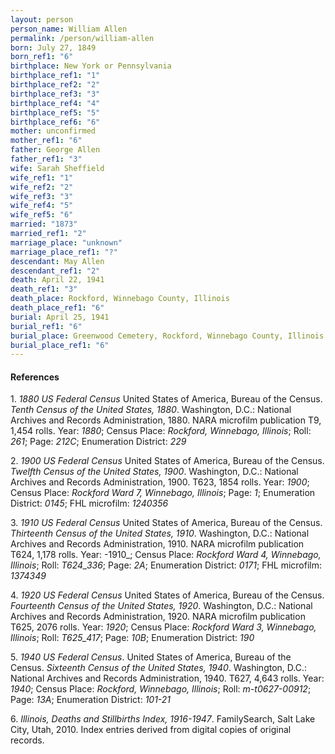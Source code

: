 ```yaml
---
layout: person
person_name: William Allen
permalink: /person/william-allen
born: July 27, 1849
born_ref1: "6"
birthplace: New York or Pennsylvania
birthplace_ref1: "1"
birthplace_ref2: "2"
birthplace_ref3: "3"
birthplace_ref4: "4"
birthplace_ref5: "5"
birthplace_ref6: "6"
mother: unconfirmed
mother_ref1: "6"
father: George Allen
father_ref1: "3"
wife: Sarah Sheffield
wife_ref1: "1"
wife_ref2: "2"
wife_ref3: "3"
wife_ref4: "5"
wife_ref5: "6"
married: "1873"
married_ref1: "2"
marriage_place: "unknown"
marriage_place_ref1: "?"
descendant: May Allen
descendant_ref1: "2"
death: April 22, 1941
death_ref1: "3"
death_place: Rockford, Winnebago County, Illinois
death_place_ref1: "6"
burial: April 25, 1941
burial_ref1: "6"
burial_place: Greenwood Cemetery, Rockford, Winnebago County, Illinois
burial_place_ref1: "6"
---
```


#### References

<a id="1">1. </a> _1880 US Federal Census_ United States of America, Bureau of the Census. _Tenth Census of the United States, 1880_. Washington, D.C.: National Archives and Records Administration, 1880. NARA microfilm publication T9, 1,454 rolls. Year: _1880_; Census Place: _Rockford, Winnebago, Illinois_; Roll: _261_; Page: _212C_; Enumeration District: _229_

<a id="2">2. </a> _1900 US Federal Census_ United States of America, Bureau of the Census. _Twelfth Census of the United States, 1900_. Washington, D.C.: National Archives and Records Administration, 1900. T623, 1854 rolls. Year: _1900_; Census Place: _Rockford Ward 7, Winnebago, Illinois_; Page: _1_; Enumeration District: _0145_; FHL microfilm: _1240356_

<a id="3">3. </a> _1910 US Federal Census_ United States of America, Bureau of the Census. _Thirteenth Census of the United States, 1910_. Washington, D.C.: National Archives and Records Administration, 1910. NARA microfilm publication T624, 1,178 rolls. Year: -1910_; Census Place: _Rockford Ward 4, Winnebago, Illinois_; Roll: _T624_336_; Page: _2A_; Enumeration District: _0171_; FHL microfilm: _1374349_

<a id="4">4. </a> _1920 US Federal Census_ United States of America, Bureau of the Census. _Fourteenth Census of the United States, 1920_. Washington, D.C.: National Archives and Records Administration, 1920. NARA microfilm publication T625, 2076 rolls. Year: _1920_; Census Place: _Rockford Ward 3, Winnebago, Illinois_; Roll: _T625_417_; Page: _10B_; Enumeration District: _190_

<a id="5">5. </a> _1940 US Federal Census_. United States of America, Bureau of the Census. _Sixteenth Census of the United States, 1940_. Washington, D.C.: National Archives and Records Administration, 1940. T627, 4,643 rolls. Year: _1940_; Census Place: _Rockford, Winnebago, Illinois_; Roll: _m-t0627-00912_; Page: _13A_; Enumeration District: _101-21_

<a id="6">6. </a> _Illinois, Deaths and Stillbirths Index, 1916-1947_. FamilySearch, Salt Lake City, Utah, 2010. Index entries derived from digital copies of original records.
